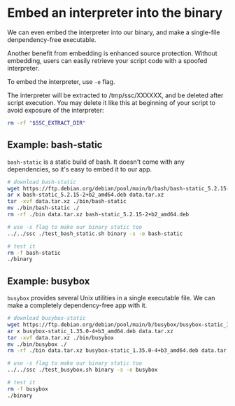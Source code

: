 # Embed an interpreter into the binary

We can even embed the interpreter into our binary, and make a single-file denpendency-free executable.

Another benefit from embedding is enhanced source protection. Without embedding, users can easily retrieve your script code with a spoofed interpreter.

To embed the interpreter, use `-e` flag.

The interpreter will be extracted to /tmp/ssc/XXXXXX, and be deleted after script execution. You may delete it like this at beginning of your script to avoid exposure of the interpreter:

```bash
rm -rf "$SSC_EXTRACT_DIR"
```

## Example: bash-static

`bash-static` is a static build of bash. It doesn't come with any dependencies, so it's easy to embed it to our app.

```bash
# download bash-static
wget https://ftp.debian.org/debian/pool/main/b/bash/bash-static_5.2.15-2+b2_amd64.deb
ar x bash-static_5.2.15-2+b2_amd64.deb data.tar.xz
tar -xvf data.tar.xz ./bin/bash-static
mv ./bin/bash-static ./
rm -rf ./bin data.tar.xz bash-static_5.2.15-2+b2_amd64.deb

# use -s flag to make our binary static too
../../ssc ./test_bash_static.sh binary -s -e bash-static

# test it
rm -f bash-static
./binary
```

## Example: busybox

`busybox` provides several Unix utilities in a single executable file. We can make a completely dependency-free app with it.

```bash
# download busybox-static
wget https://ftp.debian.org/debian/pool/main/b/busybox/busybox-static_1.35.0-4+b3_amd64.deb
ar x busybox-static_1.35.0-4+b3_amd64.deb data.tar.xz
tar -xvf data.tar.xz ./bin/busybox
mv ./bin/busybox ./
rm -rf ./bin data.tar.xz busybox-static_1.35.0-4+b3_amd64.deb data.tar.xz

# use -s flag to make our binary static too
../../ssc ./test_busybox.sh binary -s -e busybox

# test it
rm -f busybox
./binary
```
